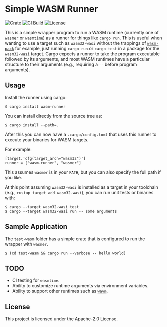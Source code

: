 # Simple WASM Runner

[![Crate](https://img.shields.io/crates/v/wasm-runner.svg)](https://crates.io/crates/wasm-runner)
[![CI Build](https://github.com/almann/wasmer-runner/workflows/CI%20Build/badge.svg)](https://github.com/almann/wasmer-runner/actions?query=workflow%3A%22CI+Build%22)
[![License](https://img.shields.io/hexpm/l/plug.svg)](https://github.com/almann/wasm-runner/blob/main/LICENSE)

This is a simple wrapper program to run a WASM runtime (currently one of [`wasmer`][wasmer] or [`wasmtime`][wasmtime])
as a runner for things like `cargo run`.  This is useful when wanting to use a target such as `wasm32-wasi` without the
trappings of [`wasm-pack`][wasm-pack] for example, just running `cargo run` or `cargo test` in a package
for the `wasm32-wasi` target.  Cargo expects a runner to take the program executable followed by its arguments,
and most WASM runtimes  have a particular structure to their arguments
(e.g., requiring a `--` before program arguments).

## Usage

Install the runner using cargo:
```
$ cargo install wasm-runner
```

You can install directly from the source tree as:
```
$ cargo install --path=.
```

After this you can now have a `.cargo/config.toml` that uses this runner to execute your binaries for WASM targets.

For example:
```
[target.'cfg(target_arch="wasm32")']
runner = ["wasm-runner", "wasmer"]
```

This assumes `wasmer` is in your `PATH`, but you can also specify the full path if you like.

At this point assuming `wasm32-wasi` is installed as a target in your toolchain (e.g., `rustup target add wasm32-wasi`),
you can run unit tests or binaries with:
```
$ cargo --target wasm32-wasi test
$ cargo --target wasm32-wasi run -- some arguments
```

## Sample Application

The `test-wasm` folder has a simple crate that is configured to run the wrapper with `wasmer`.
```
$ (cd test-wasm && cargo run --verbose -- hello world)
```

## TODO

* CI testing for `wasmtime`.
* Ability to customize runtime arguments via environment variables.
* Ability to support other runtimes such as [`wavm`][wavm].

## License

This project is licensed under the Apache-2.0 License.

[wasmer]: https://wasmer.io/
[wasmtime]: https://wasmtime.dev/
[wasm-pack]: https://github.com/rustwasm/wasm-pack
[wavm]: https://wavm.github.io/